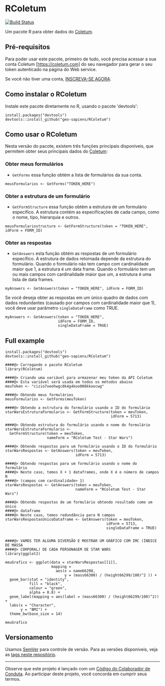# RColetum
[![Build Status](https://travis-ci.org/geo-sapiens/RColetum.svg)](https://travis-ci.org/geo-sapiens/RColetum)

Um pacote R para obter dados do [Coletum](https://coletum.com).

## Pré-requisitos
Para poder usar este pacote, primeiro de tudo, você precisa acessar a sua conta 
Coletum [https://coletum.com] do seu navegador para gerar o seu token 
autenticado na página do Web service.

Se você não tiver uma conta, [INSCREVA-SE AGORA](https://coletum.com/register/).

## Como instalar o RColetum
Instale este pacote diretamente no R, usando o pacote 'devtools':

```{r}
install.packages("devtools")
devtools::install_github("geo-sapiens/RColetum")
```
## Como usar o RColetum
Nesta versão do pacote, existem três funções principais disponíveis,
que permitem obter seus principais dados do [Coletum](https://coletum.com):

### Obter meus formulários
* `GetForms` essa função obtém a lista de formulários da sua conta.

```{r}
meusFormularios <- GetForms("TOKEN_HERE")
```
### Obter a estrutura de um formulário
* `GetFormStructure` essa função obtém a estrutura de um formulário específico.
A estrutura contém as especificações de cada campo, como o nome, tipo,
hierarquia e outros.

```{r}
meusFormulariostructure <- GetFormStructure(token = "TOKEN_HERE", idForm = FORM_ID)
```
### Obter as respostas 
* `GetAnswers` esta função obtém as respostas de um formulário específico. 
A estrutura de dados retornada depende da estrutura do formulário. Quando o 
formulário não tem campo com cardinalidade maior que 1, a estrutura é um data
frame. Quando o formulário tem um ou mais campos com cardinalidade maior que um,
a estrutura é uma lista de data frames.

```{r}
myAnswers <- GetAnswers(token = "TOKEN_HERE", idForm = FORM_ID)
```

Se você deseja obter as respostas em um único quadro de dados com dados 
redundantes (causado por campos com cardinalidade maior que 1), você deve usar
parâmetro `singleDataFrame` como TRUE.

```{r}
myAnswers <- GetAnswers(token = "TOKEN_HERE", 
                        idForm = FORM_ID, 
                        singleDataFrame = TRUE)
```

## Full example
```{r}
install.packages("devtools")
devtools::install_github("geo-sapiens/RColetum")

####@> Carregando o pacote RColetum
library(RColetum)

####@> Criando uma variável para armazenar meu token da API Coletum
####@> Esta variável será usada em todos os métodos abaixo
meuToken <- "cizio7xeohwgc8k4g4koo008kkoocwg"

####@> Obtendo meus formulários
meusFormularios <- GetForms(meuToken)

####@> Obtendo a estrutura do formulário usando o ID do formulário
starWarsEstruturaFormulario <- GetFormStructure(token = meuToken,
                                                idForm = 5713)

####@> Obtendo estrutura do formulário usando o nome do formulário
starWarsEstruturaFormulario <-
  GetFormStructure(token = meuToken,  
                   nameForm = "RColetum Test - Star Wars")

####@> Obtendo respostas para um formulário usando o ID do formulário
starWarsRespostas <- GetAnswers(token = meuToken, 
                                idForm = 5713)

####@> Obtendo respostas para um formulário usando o nome do formulário
####@> Neste caso, temos X + 1 dataframes, onde X é o número de campos N
####@> (campos com cardinalidade> 1)
starWarsRespostas <- GetAnswers(token = meuToken, 
                                nameForm = "RColetum Test - Star Wars")

####@> Obtendo respostas de um formulário obtendo resultado como um único 
####@> dataframe
####@> Neste caso, temos redundância para N campos
starWarsRespostasUnicoDataframe <- GetAnswers(token = meuToken, 
                                              idForm = 5713, 
                                              singleDataFrame = TRUE)


####@> VAMOS TER ALGUMA DIVERSÃO E MOSTRAR UM GRÁFICO COM IMC (ÍNDICE DE MASSA
####@> CORPORAL) DE CADA PERSONAGEM DE STAR WARS
library(ggplot2)

meuGrafico <- ggplot(data = starWarsRespostas[[1]], 
                     mapping = 
                       aes(x = name66298, 
                           y = (mass66300) / (height66299/100)^2 )) +
  geom_bar(stat = "identity", 
           fill = "black", 
           colour = "green",
           alpha = 0.8) +
  geom_label(mapping = aes(label = (mass66300) / (height66299/100)^2)) +
  labs(x = "Character", 
       y = "BMI") +
  theme_bw(base_size = 14)

meuGrafico

```

## Versionamento
Usamos [SemVer](http://semver.org/) para controle de versão. Para as versões 
disponíveis, veja as
[tags neste repositório](https://github.com/geo-sapiens/RColetum/tags).

-----
Observe que este projeto é lançado com um [Código do Colaborador de
Conduta](CODE_OF_CONDUCT.md).
Ao participar deste projeto, você concorda em cumprir seus termos.
